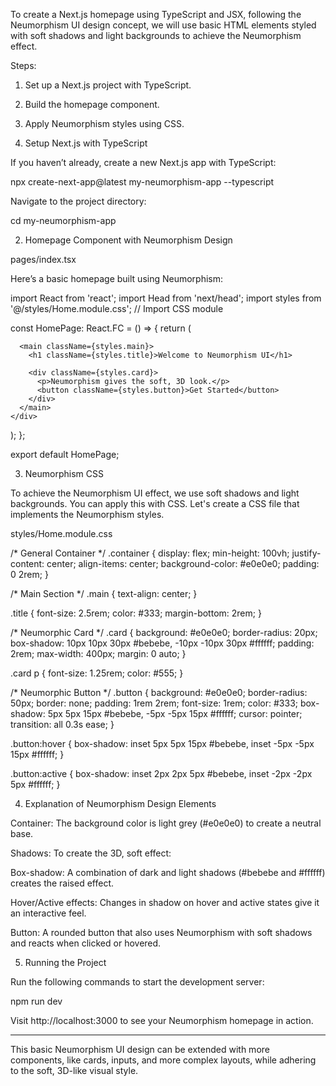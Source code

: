 To create a Next.js homepage using TypeScript and JSX, following the Neumorphism UI design concept, we will use basic HTML elements styled with soft shadows and light backgrounds to achieve the Neumorphism effect.

Steps:

1. Set up a Next.js project with TypeScript.


2. Build the homepage component.


3. Apply Neumorphism styles using CSS.



1. Setup Next.js with TypeScript

If you haven’t already, create a new Next.js app with TypeScript:

npx create-next-app@latest my-neumorphism-app --typescript

Navigate to the project directory:

cd my-neumorphism-app

2. Homepage Component with Neumorphism Design

pages/index.tsx

Here’s a basic homepage built using Neumorphism:

import React from 'react';
import Head from 'next/head';
import styles from '@/styles/Home.module.css';  // Import CSS module

const HomePage: React.FC = () => {
  return (
    <div className={styles.container}>
      <Head>
        <title>Neumorphism Homepage</title>
        <meta name="description" content="A simple Next.js homepage with Neumorphism UI" />
        <meta name="viewport" content="width=device-width, initial-scale=1" />
      </Head>
      
      <main className={styles.main}>
        <h1 className={styles.title}>Welcome to Neumorphism UI</h1>
        
        <div className={styles.card}>
          <p>Neumorphism gives the soft, 3D look.</p>
          <button className={styles.button}>Get Started</button>
        </div>
      </main>
    </div>
  );
};

export default HomePage;

3. Neumorphism CSS

To achieve the Neumorphism UI effect, we use soft shadows and light backgrounds. You can apply this with CSS. Let's create a CSS file that implements the Neumorphism styles.

styles/Home.module.css

/* General Container */
.container {
  display: flex;
  min-height: 100vh;
  justify-content: center;
  align-items: center;
  background-color: #e0e0e0;
  padding: 0 2rem;
}

/* Main Section */
.main {
  text-align: center;
}

.title {
  font-size: 2.5rem;
  color: #333;
  margin-bottom: 2rem;
}

/* Neumorphic Card */
.card {
  background: #e0e0e0;
  border-radius: 20px;
  box-shadow: 10px 10px 30px #bebebe, -10px -10px 30px #ffffff;
  padding: 2rem;
  max-width: 400px;
  margin: 0 auto;
}

.card p {
  font-size: 1.25rem;
  color: #555;
}

/* Neumorphic Button */
.button {
  background: #e0e0e0;
  border-radius: 50px;
  border: none;
  padding: 1rem 2rem;
  font-size: 1rem;
  color: #333;
  box-shadow: 5px 5px 15px #bebebe, -5px -5px 15px #ffffff;
  cursor: pointer;
  transition: all 0.3s ease;
}

.button:hover {
  box-shadow: inset 5px 5px 15px #bebebe, inset -5px -5px 15px #ffffff;
}

.button:active {
  box-shadow: inset 2px 2px 5px #bebebe, inset -2px -2px 5px #ffffff;
}

4. Explanation of Neumorphism Design Elements

Container: The background color is light grey (#e0e0e0) to create a neutral base.

Shadows: To create the 3D, soft effect:

Box-shadow: A combination of dark and light shadows (#bebebe and #ffffff) creates the raised effect.

Hover/Active effects: Changes in shadow on hover and active states give it an interactive feel.


Button: A rounded button that also uses Neumorphism with soft shadows and reacts when clicked or hovered.


5. Running the Project

Run the following commands to start the development server:

npm run dev

Visit http://localhost:3000 to see your Neumorphism homepage in action.


---

This basic Neumorphism UI design can be extended with more components, like cards, inputs, and more complex layouts, while adhering to the soft, 3D-like visual style.
